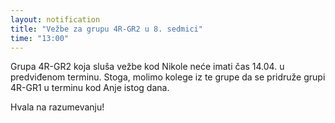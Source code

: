 ```yaml
---
layout: notification
title: "Vežbe za grupu 4R-GR2 u 8. sedmici"
time: "13:00"
---
```


Grupa 4R-GR2 koja sluša vežbe kod Nikole neće imati čas 14.04. u predviđenom terminu. Stoga, molimo kolege iz te grupe da se pridruže grupi 4R-GR1 u terminu kod Anje istog dana.

Hvala na razumevanju!
